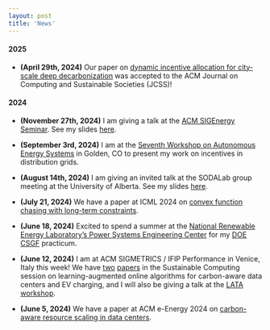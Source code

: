 ```yaml
---
layout: post
title: 'News'
---
```


#### 2025

  - **(April 29th, 2024)** Our paper on [dynamic incentive allocation for city-scale deep decarbonization](https://arxiv.org/abs/2502.08877) was accepted to the ACM Journal on Computing and Sustainable Societies (JCSS)!


#### 2024

  - **(November 27th, 2024)** I am giving a talk at the [ACM SIGEnergy Seminar](https://sites.google.com/view/sigenergy-seminar/).  See my slides [here](https://drive.google.com/file/d/1WVtGPCmFuA6V1216q5EvRr71mUlgG5Tk/view?usp=sharing).

  - **(September 3rd, 2024)** I am at the [Seventh Workshop on Autonomous Energy Systems](https://www.nrel.gov/grid/seventh-workshop-autonomous-energy-systems.html) in Golden, CO to present my work on incentives in distribution grids.  
  
  - **(August 14th, 2024)** I am giving an invited talk at the SODALab group meeting at the University of Alberta.  See my slides [here](https://drive.google.com/file/d/1pCdYPfICf6RjwDLs0dSva6TVrVWREaFc/view?usp=sharing).  
  
  - **(July 21, 2024)** We have a paper at ICML 2024 on [convex function chasing with long-term constraints](https://openreview.net/forum?id=hRBdOHVn7y).  
  
  - **(June 18, 2024)** Excited to spend a summer at the [National Renewable Energy Laboratory’s Power Systems Engineering Center](https://www.nrel.gov/grid/) for my [DOE CSGF](https://www.krellinst.org/csgf/about-doe-csgf) practicum.  
  
  - **(June 12, 2024)** I am at ACM SIGMETRICS / IFIP Performance in Venice, Italy this week!  We have [two](https://dl.acm.org/doi/abs/10.1145/3626776) [papers](https://dl.acm.org/doi/abs/10.1145/3673660.3655074) in the Sustainable Computing session on learning-augmented online algorithms for carbon-aware data centers and EV charging, and I will also be giving a talk at the [LATA workshop](https://learning-augmented-algorithms.github.io).  
  
  - **(June 5, 2024)** We have a paper at ACM e-Energy 2024 on [carbon-aware resource scaling in data centers](https://dl.acm.org/doi/10.1145/3632775.3661942).